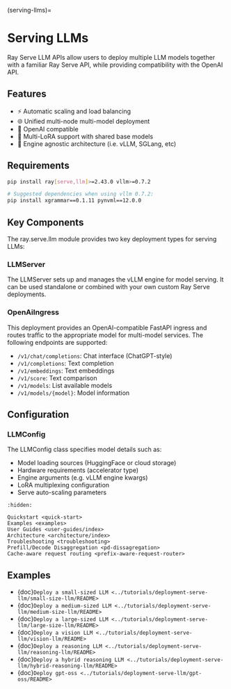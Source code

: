 (serving-llms)=

# Serving LLMs

Ray Serve LLM APIs allow users to deploy multiple LLM models together with a familiar Ray Serve API, while providing compatibility with the OpenAI API.

## Features

- ⚡️ Automatic scaling and load balancing
- 🌐 Unified multi-node multi-model deployment
- 🔌 OpenAI compatible
- 🔄 Multi-LoRA support with shared base models
- 🚀 Engine agnostic architecture (i.e. vLLM, SGLang, etc)

## Requirements

```bash
pip install ray[serve,llm]>=2.43.0 vllm>=0.7.2

# Suggested dependencies when using vllm 0.7.2:
pip install xgrammar==0.1.11 pynvml==12.0.0
```

## Key Components

The ray.serve.llm module provides two key deployment types for serving LLMs:

### LLMServer

The LLMServer sets up and manages the vLLM engine for model serving. It can be used standalone or combined with your own custom Ray Serve deployments.

### OpenAiIngress

This deployment provides an OpenAI-compatible FastAPI ingress and routes traffic to the appropriate model for multi-model services. The following endpoints are supported:

- `/v1/chat/completions`: Chat interface (ChatGPT-style)
- `/v1/completions`: Text completion
- `/v1/embeddings`: Text embeddings
- `/v1/score`: Text comparison
- `/v1/models`: List available models
- `/v1/models/{model}`: Model information

## Configuration

### LLMConfig

The LLMConfig class specifies model details such as:

- Model loading sources (HuggingFace or cloud storage)
- Hardware requirements (accelerator type)
- Engine arguments (e.g. vLLM engine kwargs)
- LoRA multiplexing configuration
- Serve auto-scaling parameters

```{toctree}
:hidden:

Quickstart <quick-start>
Examples <examples>
User Guides <user-guides/index>
Architecture <architecture/index>
Troubleshooting <troubleshooting>
Prefill/Decode Disaggregation <pd-dissagregation>
Cache-aware request routing <prefix-aware-request-router>
```

## Examples

- {doc}`Deploy a small-sized LLM <../tutorials/deployment-serve-llm/small-size-llm/README>`
- {doc}`Deploy a medium-sized LLM <../tutorials/deployment-serve-llm/medium-size-llm/README>`
- {doc}`Deploy a large-sized LLM <../tutorials/deployment-serve-llm/large-size-llm/README>`
- {doc}`Deploy a vision LLM <../tutorials/deployment-serve-llm/vision-llm/README>`
- {doc}`Deploy a reasoning LLM <../tutorials/deployment-serve-llm/reasoning-llm/README>`
- {doc}`Deploy a hybrid reasoning LLM <../tutorials/deployment-serve-llm/hybrid-reasoning-llm/README>`
- {doc}`Deploy gpt-oss <../tutorials/deployment-serve-llm/gpt-oss/README>`
